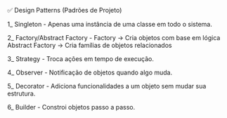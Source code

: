 ✅ Design Patterns (Padrões de Projeto)

1_ Singleton - Apenas uma instância de uma classe em todo o sistema.

2_ Factory/Abstract Factory - 
Factory → Cria objetos com base em lógica
Abstract Factory → Cria famílias de objetos relacionados

3_ Strategy - Troca ações em tempo de execução.

4_ Observer - Notificação de objetos quando algo muda.

5_ Decorator - Adiciona funcionalidades a um objeto sem mudar sua estrutura.

6_ Builder - Constroi objetos passo a passo.
